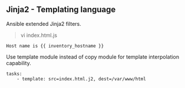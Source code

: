 ## Jinja2 - Templating language

Ansible extended Jinja2 filters.  

> vi index.html.js
```
Host name is {{ inventory_hostname }}
```

Use template module instead of copy module for template interpolation capability.

```
tasks:
	- template: src=index.html.j2, dest=/var/www/html
```
